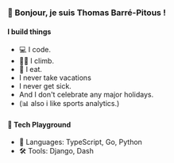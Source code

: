 <h3>👋 Bonjour, je suis Thomas Barré-Pitous !</h3>
<h4>I build things</h4>
<ul>
  <li>💻 I code.</li>
  <li>🧗‍♂️ I climb.</li>
  <li>🥘 I eat.</li>
  <li>I never take vacations</li>
  <li>I never get sick.</li>
  <li>And I don't celebrate any major holidays.</li>
  <li>(📊 also i like sports analytics.)</li>
</ul>
<h4>🔧 Tech Playground</h4>
<ul>
  <li>🚀 Languages: TypeScript, Go, Python</li>
  <li>🛠 Tools: Django, Dash</li>
</ul>
